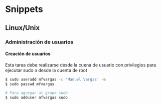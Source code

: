 # Snippets

## Linux/Unix

### Administración de usuarios

#### Creación de usuarios
Esta tarea debe realizarse desde la cuena de usuario con privilegios para ejecutar sudo o desde la cuenta de root
```bash
$ sudo useradd mfvargas -c 'Manuel Vargas' -m
$ sudo passwd mfvargas

# Para agregar al grupo sudo
$ sudo adduser mfvargas sudo
```
